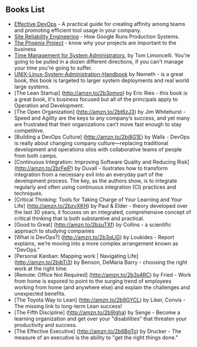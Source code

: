 ## Books List

* [Effective DevOps](http://amzn.to/2bzu3cU) - A practical guide for creating affinity among teams and promoting efficient tool usage in your company.
* [Site Reliability Engineering](http://amzn.to/2brE0NA) - How Google Runs Production Systems.
* [The Phoenix Project](http://amzn.to/2bt5AsE) - know why your projects are important to the business
* [Time Management for System Administrators](http://amzn.to/2b5pDci), by Tom Limoncelli. You're going to be pulled in a dozen different directions, if you can't manage your time you're going to suffer.
* [UNIX-Linux-System-Administration-Handbook](http://amzn.to/2bzv9oO) by Nemeth - is a great book, this book is targeted to larger system deployments and real world large systems.
* [The Lean Startup] (http://amzn.to/2b3pmvo) by Eric Ries - this book is a great book, it's business focused but all of the principals apply to Operation and Development.
* [The Open Organization] (http://amzn.to/2bt6zJ3) by Jim Whitehurst - Speed and Agility are the keys to any company’s success, and yet many are frustrated that their organizations can’t move fast enough to stay competitive.
* [Building a DevOps Culture] (http://amzn.to/2bj8G1E) by Walls - DevOps is really about changing company culture—replacing traditional development and operations silos with collaborative teams of people from both camps.
* [Continuous Integration: Improving Software Quality and Reducing Risk] (http://amzn.to/2brFeIP) by Duvall - llustrates how to transform integration from a necessary evil into an everyday part of the development process. The key, as the authors show, is to integrate regularly and often using continuous integration (CI) practices and techniques.
* [Critical Thinking: Tools for Taking Charge of Your Learning and Your Life] (http://amzn.to/2bzvXKH) by Paul & Elder - theory developed over the last 30 years, it focuses on an integrated, comprehensive concept of critical thinking that is both substantive and practical.
* [Good to Great] (http://amzn.to/2bzuTXf) by Collins - a scientific approach to studying companies
* [What is DevOps?] (http://amzn.to/2b3qLlG) by Loukides - Report explains, we’re moving into a more complex arrangement known as "DevOps."
* [Personal Kanban: Mapping work | Navigating Life] (http://amzn.to/2bjbTi3) by Benson, DeMaria Barry - choosing the right work at the right time.
* [Remote: Office Not Required] (http://amzn.to/2b3s4RC) by Fried - Work from home is expored to point to the surging trend of employees working from home (and anywhere else) and explain the challenges and unexpected benefits.
* [The Toyota Way to Lean] (http://amzn.to/2b9GYCL) by Liker, Convis - The missing link to long-term Lean success!
* [The Fifth Discipline] (http://amzn.to/2b9Igha) by Senge - Become a learning organization and get over your "disabilities" that threaten your productivity and success.
* [The Effective Executive] (http://amzn.to/2b6BgTo) by Drucker - The measure of an executive is the ability to "get the right things done."